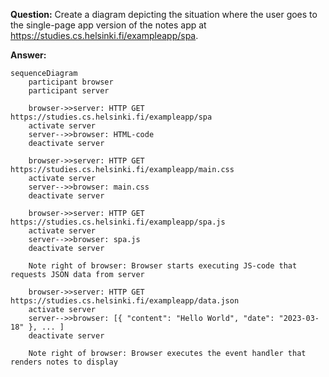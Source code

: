 **Question:** Create a diagram depicting the situation where the user goes to the single-page app version of the notes app at https://studies.cs.helsinki.fi/exampleapp/spa.

**Answer:**

```mermaid
sequenceDiagram
    participant browser
    participant server
    
    browser->>server: HTTP GET https://studies.cs.helsinki.fi/exampleapp/spa
    activate server
    server-->>browser: HTML-code
    deactivate server
    
    browser->>server: HTTP GET https://studies.cs.helsinki.fi/exampleapp/main.css
    activate server
    server-->>browser: main.css
    deactivate server
    
    browser->>server: HTTP GET https://studies.cs.helsinki.fi/exampleapp/spa.js
    activate server
    server-->>browser: spa.js
    deactivate server
    
    Note right of browser: Browser starts executing JS-code that requests JSON data from server
    
    browser->>server: HTTP GET https://studies.cs.helsinki.fi/exampleapp/data.json
    activate server
    server-->>browser: [{ "content": "Hello World", "date": "2023-03-18" }, ... ]
    deactivate server
    
    Note right of browser: Browser executes the event handler that renders notes to display
```
